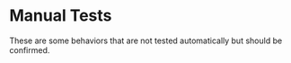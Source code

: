 # Manual Tests

These are some behaviors that are not tested automatically but should be confirmed.

